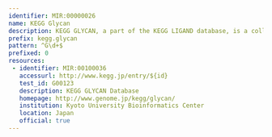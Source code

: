 ```yaml
---
identifier: MIR:00000026
name: KEGG Glycan
description: KEGG GLYCAN, a part of the KEGG LIGAND database, is a collection of experimentally determined glycan structures. It contains all unique structures taken from CarbBank, structures entered from recent publications, and structures present in KEGG pathways.
prefix: kegg.glycan
pattern: ^G\d+$
prefixed: 0
resources:
 - identifier: MIR:00100036
   accessurl: http://www.kegg.jp/entry/${id}
   test_id: G00123
   description: KEGG GLYCAN Database
   homepage: http://www.genome.jp/kegg/glycan/
   institution: Kyoto University Bioinformatics Center
   location: Japan
   official: true
---
```

